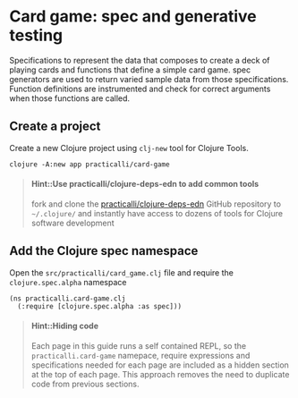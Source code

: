 # Card game: spec and generative testing
Specifications to represent the data that composes to create a deck of playing cards and functions that define a simple card game.  spec generators are used to return varied sample data from those specifications. Function definitions are instrumented and check for correct arguments when those functions are called.

## Create a project
Create a new Clojure project using `clj-new` tool for Clojure Tools.
```shell
clojure -A:new app practicalli/card-game
```

> #### Hint::Use practicalli/clojure-deps-edn to add common tools
> fork and clone the [practicalli/clojure-deps-edn](https://github.com/practicalli/clojure-deps-edn) GitHub repository to `~/.clojure/`  and instantly have access to dozens of tools for Clojure software development

## Add the Clojure spec namespace
Open the `src/practicalli/card_game.clj` file and require the `clojure.spec.alpha` namespace

```eval-clojure
(ns practicalli.card-game.clj
  (:require [clojure.spec.alpha :as spec]))
```

> #### Hint::Hiding code
> Each page in this guide runs a self contained REPL, so the `practicalli.card-game` namepace, require expressions and specifications needed for each page are included as a hidden section at the top of each page.  This approach removes the need to duplicate code from previous sections.
